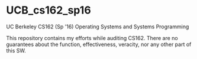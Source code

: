 # UCB_cs162_sp16
UC Berkeley CS162 (Sp '16) Operating Systems and Systems Programming

This repository contains my efforts while auditing CS162. There are no guarantees about the function, effectiveness, veracity, nor any other part of this SW.
